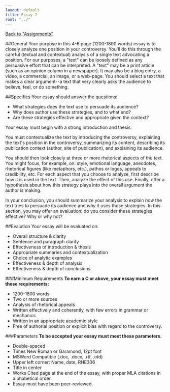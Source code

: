 ```yaml
---
layout: default
title: Essay 2
root: "../"
---
```

[Back to "Assignments"](index.html)

##General
Your purpose in this 4-6 page (1200-1800 words) essay is to closely analyze one position in your controversy. You'll do this through the careful (textual and contextual) analysis of a single text advocating a position. For our purposes, a "text" can be loosely defined as any persuasive effort that can be interpreted.  A "text" may be a print article (such as an opinion column in a newspaper).  It may also be a blog entry, a video, a commercial, an image, or a web-page.  You should select a text that makes a clear argument--a text that very clearly asks the audience to believe, feel, or do something. 

##Specifics
Your essay should answer the questions:
* What strategies does the text use to persuade its audience?  
* Why does author use these strategies, and to what end?  
* Are these strategies effective and appropriate given the context?  

Your essay must begin with a strong introduction and thesis.  

You must contextualize the text by introducing the controversy, explaining the text's position in the controversy, summarizing its content, describing its publication context (author, site of publication), and explaining its audience.  

You should then look closely at three or more rhetorical aspects of the text. You might focus, for example, on: style, emotional language, anecdotes, rhetorical figures (like metaphors, etc.), pathos or logos, appeals to credibility, etc. For each aspect that you choose to analyze, first describe how it is used in the text. Then, analyze the effect of this use. Finally, offer a hypothesis about how this strategy plays into the overall argument the author is making.  

In your conclusion, you should summarize your analysis to explain *how* the text tries to persuade its audience and *why* it uses those strategies. In this section, you may offer an evaluation: do you consider these strategies effective? Why or why not?  

##Evalution
Your essay will be evaluated on:
* Overall structure & clarity  
* Sentence and paragraph clarity  
* Effectiveness of introduction & thesis  
* Appropriate summaries and contextualization  
* Choice of analytic examples  
* Effectiveness & depth of analysis  
* Effectiveness & depth of conclusions

###Minimum Requirements
**To earn a C or above, your essay must meet these requirements:**
* 1200-1800 words
* Two or more sources
* Analysis of rhetorical appeals
* Written effectively and coherently, with few errors in grammar or mechanics
* Written in an appropriate academic style
* Free of authorial position or explicit bias with regard to the controversy.

###Parameters
**To be accepted your essay must meet these parameters.**
* Double-spaced
* Times New Roman or Garamond, 12pt font
* MSWord Compatible (.doc, .docx, .rtf, .otd)
* Upper left corner: Name, date, RHE306
* Title in center
* Works Cited page at the end of the essay, with proper MLA citations in alphabetical order.
* Essay must have been peer-reviewed. 

